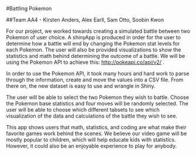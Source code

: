 #Battling Pokemon

##Team AA4 - Kirsten Anders, Alex Earll, Sam Otto, Soobin Kwon

For our project, we worked towards creating a simulated battle between two Pokemon of user choice. A shinyApp is produced in order for the user to determine how a battle will end by changing the Pokemon stat levels for each Pokemon. The user will also be provided visualizations to show the statistics and math behind determining the outcome of a battle. We will be using the Pokemon API to achieve this: http://pokeapi.co/api/v2/ .

In order to use the Pokemon API, it took many hours and hard work to parse through the information, create and move the values into a CSV file. From there on, the new dataset is easy to use and wrangle in Shiny.

The user will be able to select the two Pokemon they wish to battle. Choose the Pokemon base statistics and four moves will be randomly selected. The user will be able to choose which different tabsets to see which visualization of the data and calculations of the battle they wish to see.

This app shows users that math, statistics, and coding are what make their favorite games work behind the scenes. We believe our video game will be mostly popular to children, which will help educate kids with statistics. However, it could also be an enjoyable experience to play for anybody.
